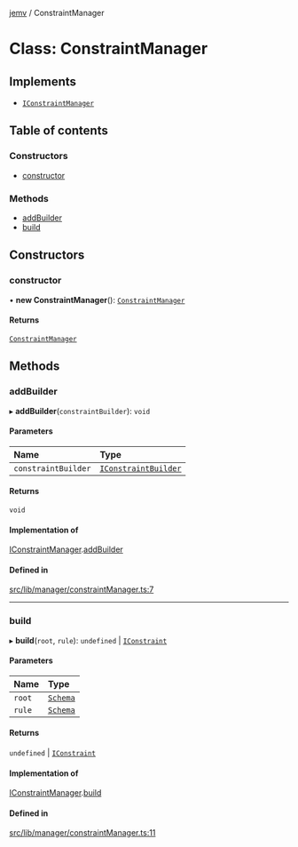 [jemv](../README.md) / ConstraintManager

# Class: ConstraintManager

## Implements

- [`IConstraintManager`](../interfaces/IConstraintManager.md)

## Table of contents

### Constructors

- [constructor](ConstraintManager.md#constructor)

### Methods

- [addBuilder](ConstraintManager.md#addbuilder)
- [build](ConstraintManager.md#build)

## Constructors

### constructor

• **new ConstraintManager**(): [`ConstraintManager`](ConstraintManager.md)

#### Returns

[`ConstraintManager`](ConstraintManager.md)

## Methods

### addBuilder

▸ **addBuilder**(`constraintBuilder`): `void`

#### Parameters

| Name | Type |
| :------ | :------ |
| `constraintBuilder` | [`IConstraintBuilder`](../interfaces/IConstraintBuilder.md) |

#### Returns

`void`

#### Implementation of

[IConstraintManager](../interfaces/IConstraintManager.md).[addBuilder](../interfaces/IConstraintManager.md#addbuilder)

#### Defined in

[src/lib/manager/constraintManager.ts:7](https://github.com/data7expressions/jemv/blob/8fc7e43bbe8003ed3c89190ec9032f686bac5421/src/lib/manager/constraintManager.ts#L7)

___

### build

▸ **build**(`root`, `rule`): `undefined` \| [`IConstraint`](../interfaces/IConstraint.md)

#### Parameters

| Name | Type |
| :------ | :------ |
| `root` | [`Schema`](../interfaces/Schema.md) |
| `rule` | [`Schema`](../interfaces/Schema.md) |

#### Returns

`undefined` \| [`IConstraint`](../interfaces/IConstraint.md)

#### Implementation of

[IConstraintManager](../interfaces/IConstraintManager.md).[build](../interfaces/IConstraintManager.md#build)

#### Defined in

[src/lib/manager/constraintManager.ts:11](https://github.com/data7expressions/jemv/blob/8fc7e43bbe8003ed3c89190ec9032f686bac5421/src/lib/manager/constraintManager.ts#L11)
